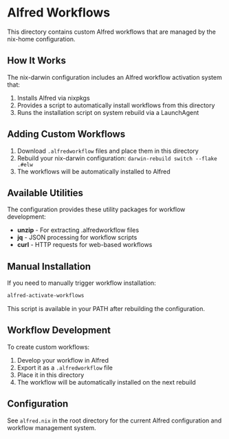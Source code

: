 # Alfred Workflows

This directory contains custom Alfred workflows that are managed by the nix-home configuration.

## How It Works

The nix-darwin configuration includes an Alfred workflow activation system that:

1. Installs Alfred via nixpkgs
2. Provides a script to automatically install workflows from this directory
3. Runs the installation script on system rebuild via a LaunchAgent

## Adding Custom Workflows

1. Download `.alfredworkflow` files and place them in this directory
2. Rebuild your nix-darwin configuration: `darwin-rebuild switch --flake .#elw`
3. The workflows will be automatically installed to Alfred

## Available Utilities

The configuration provides these utility packages for workflow development:

- **unzip** - For extracting .alfredworkflow files
- **jq** - JSON processing for workflow scripts
- **curl** - HTTP requests for web-based workflows

## Manual Installation

If you need to manually trigger workflow installation:

```bash
alfred-activate-workflows
```

This script is available in your PATH after rebuilding the configuration.

## Workflow Development

To create custom workflows:

1. Develop your workflow in Alfred
2. Export it as a `.alfredworkflow` file
3. Place it in this directory
4. The workflow will be automatically installed on the next rebuild

## Configuration

See `alfred.nix` in the root directory for the current Alfred configuration and workflow management system.
